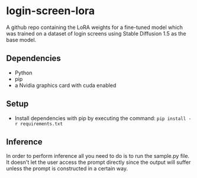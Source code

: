 # login-screen-lora

A github repo containing the LoRA weights for a fine-tuned model which was trained on a dataset of login screens using Stable Diffusion 1.5 as the base model.

## Dependencies

- Python
- pip
- a Nvidia graphics card with cuda enabled

## Setup

- Install dependencies with pip by executing the command: ```pip install -r requirements.txt```

## Inference

In order to perform inference all you need to do is to run the sample.py file. It doesn't let the user access the prompt directly since the output will suffer unless the prompt is constructed in a certain way.
